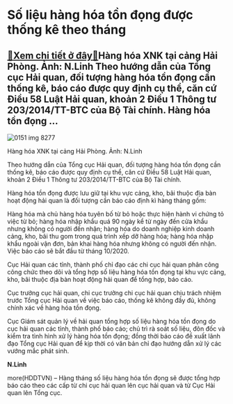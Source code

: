 Số liệu hàng hóa tồn đọng được thống kê theo tháng
==================================================

[:gift:Xem chi tiết ở đây:gift:](https://hddtvn.com/so-lieu-hang-hoa-ton-dong-duoc-thong-ke-theo-thang/)Hàng hóa XNK tại cảng Hải Phòng. Ảnh: N.Linh Theo hướng dẫn của Tổng cục Hải quan, đối tượng hàng hóa tồn đọng cần thống kê, báo cáo được quy định cụ thể, căn cứ Điều 58 Luật Hải quan, khoản 2 Điều 1 Thông tư 203/2014/TT-BTC của Bộ Tài chính. Hàng hóa tồn đọng …
----------------------------------------------------------------------------------------------------------------------------------------------------------------------------------------------------------------------------------------------------------------------





![0151 img 8277](https://haiquanonline.com.vn/stores/news_dataimages/linhntn/082020/19/10/in_article/0151_IMG_8277.jpg?rt=20201002090756 "hàng hóa XNK tại cảng Hải Phòng. Ảnh: N.Linh")


Hàng hóa XNK tại cảng Hải Phòng. Ảnh: N.Linh



Theo hướng dẫn của Tổng cục Hải quan, đối tượng hàng hóa tồn đọng cần thống kê, báo cáo được quy định cụ thể, căn cứ Điều 58 Luật Hải quan, khoản 2 Điều 1 Thông tư 203/2014/TT-BTC của Bộ Tài chính.


Hàng hóa tồn đọng được lưu giữ tại khu vực cảng, kho, bãi thuộc địa bàn hoạt động hải quan là đối tượng cần báo cáo định kì hàng tháng gồm:


Hàng hóa mà chủ hàng hóa tuyên bố từ bỏ hoặc thực hiện hành vi chứng tỏ việc từ bỏ; hàng hóa nhập khẩu quá 90 ngày kể từ ngày đến cửa khẩu nhưng không có người đến nhận; hàng hóa do doanh nghiệp kinh doanh cảng, kho, bãi thu gom trong quá trình xếp dỡ hàng hóa; hàng hóa nhập khẩu ngoài vận đơn, bản khai hàng hóa nhưng không có người đến nhận. Việc báo cáo sẽ bắt đầu từ tháng 10/2020.


Cục Hải quan các tỉnh, thành phố chỉ đạo các chi cục hải quan phân công công chức theo dõi và tổng hợp số liệu hàng hóa tồn đọng tại khu vực cảng, kho, bãi thuộc địa bàn hoạt động hải quan để tổng hợp, báo cáo.


Cục trưởng cục hải quan, chi cục trưởng chi cục hải quan chịu trách nhiệm trước Tổng cục Hải quan về việc báo cáo, thống kê không đầy đủ, không chính xác về hàng hóa tồn đọng.


Cục Giám sát quản lý về hải quan tổng hợp số liệu hàng hóa tồn đọng do cục hải quan các tỉnh, thành phố báo cáo; chủ trì rà soát số liệu, đôn đốc và kiểm tra tình hình xử lý hàng hóa tồn đọng; đồng thời báo cáo đề xuất lãnh đạo Tổng cục Hải quan để kịp thời có văn bản chỉ đạo hướng dẫn xử lý các vướng mắc phát sinh.




**N.Linh**



more(HDDTVN) – Hàng tháng số liệu hàng hóa tồn đọng sẽ được tổng hợp báo cáo theo các cấp từ chi cục hải quan lên cục hải quan và từ Cục Hải quan lên Tổng cục.

